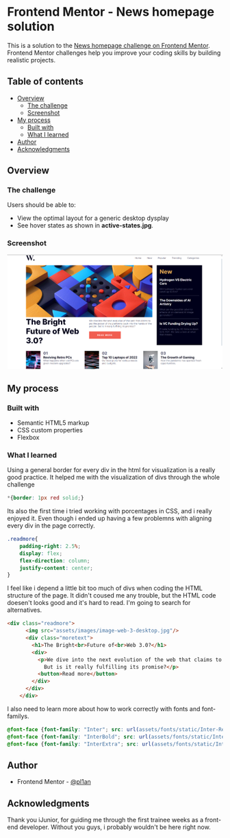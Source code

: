# Frontend Mentor - News homepage solution

This is a solution to the [News homepage challenge on Frontend Mentor](https://www.frontendmentor.io/challenges/news-homepage-H6SWTa1MFl). Frontend Mentor challenges help you improve your coding skills by building realistic projects. 
  
## Table of contents

- [Overview](#overview)
  - [The challenge](#the-challenge)
  - [Screenshot](#screenshot)
- [My process](#my-process)
  - [Built with](#built-with)
  - [What I learned](#what-i-learned)
- [Author](#author)
- [Acknowledgments](#acknowledgments)
  
## Overview
  
### The challenge

Users should be able to:

- View the optimal layout for a generic desktop dysplay
- See hover states as shown in **active-states.jpg**.
  
### Screenshot

![](./assets/images/screenshot.png)
  
## My process
  
### Built with

- Semantic HTML5 markup
- CSS custom properties
- Flexbox
  
### What I learned

Using a general border for every div in the html for visualization is a really good practice.
It helped me with the visualization of divs through the whole challenge
```css
*{border: 1px red solid;}
```
  
Its also the first time i tried working with porcentages in CSS, and i really enjoyed it.
Even though i ended up having a few problemns with aligning every div in the page correctly.
```css
.readmore{
    padding-right: 2.5%;
    display: flex;
    flex-direction: column;
    justify-content: center;
}
```
  
I feel like i depend a little bit too much of divs when coding the HTML structure of the page.
It didn't coused me any trouble, but the HTML code doesen't looks good and it's hard to read.
I'm going to search for alternatives.
```html
<div class="readmore">
      <img src="assets/images/image-web-3-desktop.jpg"/>
      <div class="moretext">
        <h1>The Bright<br>Future of<br>Web 3.0?</h1>
        <div>
          <p>We dive into the next evolution of the web that claims to put the power of the platforms back into the hands of the people. 
            But is it really fulfilling its promise?</p>
          <button>Read more</button>
        </div>
      </div>
    </div>
```
  
I also need to learn more about how to work correctly with fonts and font-familys.
```css
@font-face {font-family: "Inter"; src: url(assets/fonts/static/Inter-Regular.ttf);}
@font-face {font-family: "InterBold"; src: url(assets/fonts/static/Inter-Bold.ttf);}
@font-face {font-family: "InterExtra"; src: url(assets/fonts/static/Inter-ExtraBold.ttf)}
```
  
## Author

- Frontend Mentor - [@pl1an](https://www.frontendmentor.io/profile/pl1an)

## Acknowledgments

Thank you iJunior, for guiding me through the first trainee weeks as a front-end developer.
Without you guys, i probably wouldn't be here right now.

